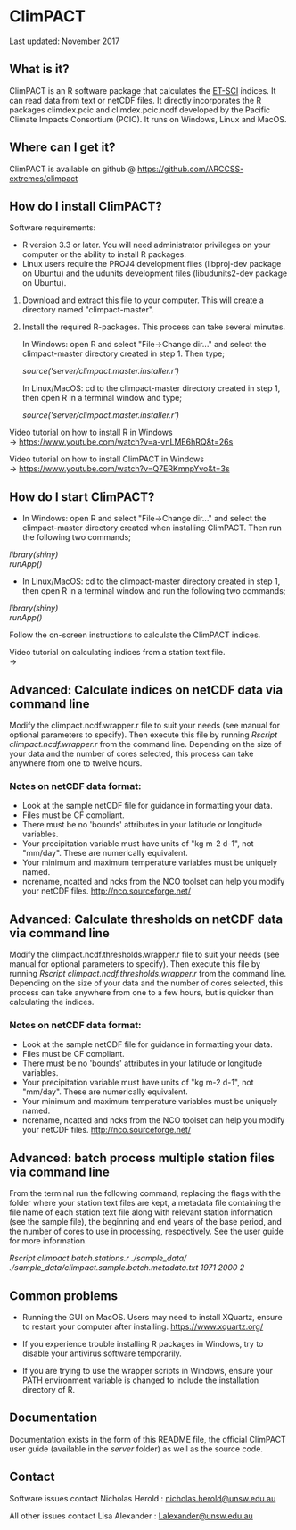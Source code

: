 

# ClimPACT
Last updated: November 2017


##  What is it?
  
ClimPACT is an R software package that calculates the [ET-SCI](http://www.wmo.int/pages/prog/wcp/ccl/opace/opace4/ET-SCI-4-1.php) indices. It can read 
data from text or netCDF files. It directly incorporates the R packages climdex.pcic 
and climdex.pcic.ncdf developed by the Pacific Climate Impacts Consortium (PCIC). It
runs on Windows, Linux and MacOS.
  
  
##  Where can I get it?
  
ClimPACT is available on github @ https://github.com/ARCCSS-extremes/climpact


## How do I install ClimPACT?

Software requirements:  
* R version 3.3 or later. You will need administrator privileges 
  on your computer or the ability to install R packages.
* Linux users require the PROJ4 development files (libproj-dev package on 
  Ubuntu) and the udunits development files (libudunits2-dev package 
  on Ubuntu).


1. Download and extract [this file](https://github.com/ARCCSS-extremes/climpact/archive/master.zip) to your computer.
   This will create a directory named "climpact-master".

2. Install the required R-packages. This process can take several minutes.

   In Windows: open R and select "File->Change dir..." and select the
   climpact-master directory created in step 1. Then type;  

   *source('server/climpact.master.installer.r')*

   In Linux/MacOS: cd to the climpact-master directory created in
   step 1, then open R in a terminal window and type;  

   *source('server/climpact.master.installer.r')*


Video tutorial on how to install R in Windows  
-> https://www.youtube.com/watch?v=a-vnLME6hRQ&t=26s

Video tutorial on how to install ClimPACT in Windows  
-> https://www.youtube.com/watch?v=Q7ERKmnpYvo&t=3s


##  How do I start ClimPACT?

* In Windows: open R and select "File->Change dir..." and select the 
climpact-master directory created when installing ClimPACT. Then run the 
following two commands;  

*library(shiny)*  
*runApp()* 

* In Linux/MacOS: cd to the climpact-master directory created in
step 1, then open R in a terminal window and run the following two
commands;  

*library(shiny)*  
*runApp()* 

Follow the on-screen instructions to calculate the ClimPACT indices.

Video tutorial on calculating indices from a station text file.  
-> 


##  Advanced: Calculate indices on netCDF data via command line

Modify the climpact.ncdf.wrapper.r file to suit your needs (see manual
for optional parameters to specify). Then execute this file by running 
*Rscript climpact.ncdf.wrapper.r* from the command line. Depending
on the size of your data and the number of cores selected, this process
can take anywhere from one to twelve hours.

### Notes on netCDF data format:
* Look at the sample netCDF file for guidance in formatting your
  data.
* Files must be CF compliant.
* There must be no 'bounds' attributes in your latitude or 
  longitude variables.
* Your precipitation variable must have units of "kg m-2 d-1",
  not "mm/day". These are numerically equivalent.
* Your minimum and maximum temperature variables must be 
  uniquely named.
* ncrename, ncatted and ncks from the NCO toolset can help 
  you modify your netCDF files.
  http://nco.sourceforge.net/

				
##  Advanced: Calculate thresholds on netCDF data via command line

Modify the climpact.ncdf.thresholds.wrapper.r file to suit your needs (see manual
for optional parameters to specify). Then execute this file by running 
*Rscript climpact.ncdf.thresholds.wrapper.r* from the command line. Depending
on the size of your data and the number of cores selected, this process
can take anywhere from one to a few hours, but is quicker than calculating 
the indices.

### Notes on netCDF data format:
* Look at the sample netCDF file for guidance in formatting your
  data.
* Files must be CF compliant.
* There must be no 'bounds' attributes in your latitude or 
  longitude variables.
* Your precipitation variable must have units of "kg m-2 d-1",
  not "mm/day". These are numerically equivalent.
* Your minimum and maximum temperature variables must be 
  uniquely named.
* ncrename, ncatted and ncks from the NCO toolset can help 
  you modify your netCDF files.
  http://nco.sourceforge.net/

				
##  Advanced: batch process multiple station files via command line

From the terminal run the following command, replacing the flags
with the folder where your station text files are kept, a metadata file
containing the file name of each station text file along with relevant 
station information (see the sample file), the beginning and end years of 
the base period, and the number of cores to use in processing, respectively. 
See the user guide for more information.  

*Rscript climpact.batch.stations.r ./sample_data/ ./sample_data/climpact.sample.batch.metadata.txt 1971 2000 2*


##  Common problems

* Running the GUI on MacOS. Users may need to install XQuartz, ensure
  to restart your computer after installing. https://www.xquartz.org/

* If you experience trouble installing R packages in Windows, try to disable
  your antivirus software temporarily.

* If you are trying to use the wrapper scripts in Windows, ensure your PATH
  environment variable is changed to include the installation directory of R.


##  Documentation
  
Documentation exists in the form of this README file, the official ClimPACT
user guide (available in the *server* folder) as well as the source code.


##  Contact
  
Software issues contact Nicholas Herold : nicholas.herold@unsw.edu.au
 
All other issues contact Lisa Alexander : l.alexander@unsw.edu.au
